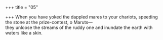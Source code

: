 +++
title = "05"

+++
When you have yoked the dappled mares to your chariots, speeding the  stone at the prize-contest, o Maruts—  
they unloose the streams of the ruddy one and inundate the earth with  waters like a skin.  